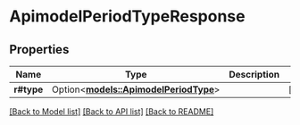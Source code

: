 # ApimodelPeriodTypeResponse

## Properties

Name | Type | Description | Notes
------------ | ------------- | ------------- | -------------
**r#type** | Option<[**models::ApimodelPeriodType**](apimodel.Type.md)> |  | [optional]

[[Back to Model list]](../README.md#documentation-for-models) [[Back to API list]](../README.md#documentation-for-api-endpoints) [[Back to README]](../README.md)


